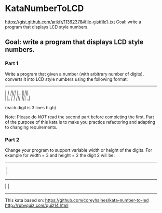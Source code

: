 # KataNumberToLCD

https://gist.github.com/arikfr/11362378#file-gistfile1-txt Goal: write a program that displays LCD style numbers.

## Goal: write a program that displays LCD style numbers.

### Part 1

Write a program that given a number (with arbitrary number of digits), converts it into LCD style numbers using the following format:

   _  _     _  _  _  _  _  
 | _| _||_||_ |_   ||_||_|  
 ||_  _|  | _||_|  ||_| _|  
  
(each digit is 3 lines high)

Note: Please do *NOT* read the second part before completing the first. Part of the purpose of this kata is to make you  practice refactoring and adapting to changing requirements.

### Part 2

Change your program to support variable width or height of the digits.
For example for width = 3 and height = 2 the digit 2 will be:

 ___
    |
    |
 ___
|
|
 ___

This kata based on:
https://github.com/coreyhaines/kata-number-to-led
http://rubyquiz.com/quiz14.html
